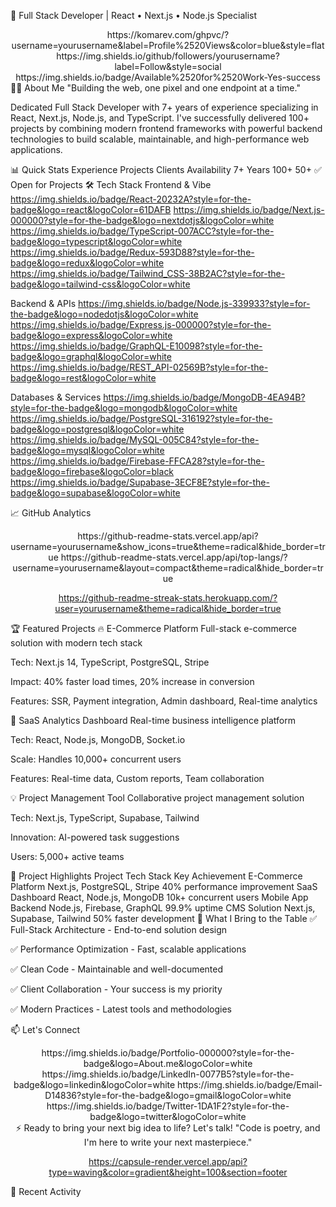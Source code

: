 🚀 Full Stack Developer | React • Next.js • Node.js Specialist
<div align="center">
https://komarev.com/ghpvc/?username=yourusername&label=Profile%2520Views&color=blue&style=flat
https://img.shields.io/github/followers/yourusername?label=Follow&style=social
https://img.shields.io/badge/Available%2520for%2520Work-Yes-success

</div>
👨‍💻 About Me
"Building the web, one pixel and one endpoint at a time."

Dedicated Full Stack Developer with 7+ years of experience specializing in React, Next.js, Node.js, and TypeScript. I've successfully delivered 100+ projects by combining modern frontend frameworks with powerful backend technologies to build scalable, maintainable, and high-performance web applications.

📊 Quick Stats
Experience	Projects	Clients	Availability
7+ Years	100+	50+	✅ Open for Projects
🛠 Tech Stack
Frontend & Vibe
https://img.shields.io/badge/React-20232A?style=for-the-badge&logo=react&logoColor=61DAFB
https://img.shields.io/badge/Next.js-000000?style=for-the-badge&logo=nextdotjs&logoColor=white
https://img.shields.io/badge/TypeScript-007ACC?style=for-the-badge&logo=typescript&logoColor=white
https://img.shields.io/badge/Redux-593D88?style=for-the-badge&logo=redux&logoColor=white
https://img.shields.io/badge/Tailwind_CSS-38B2AC?style=for-the-badge&logo=tailwind-css&logoColor=white

Backend & APIs
https://img.shields.io/badge/Node.js-339933?style=for-the-badge&logo=nodedotjs&logoColor=white
https://img.shields.io/badge/Express.js-000000?style=for-the-badge&logo=express&logoColor=white
https://img.shields.io/badge/GraphQL-E10098?style=for-the-badge&logo=graphql&logoColor=white
https://img.shields.io/badge/REST_API-02569B?style=for-the-badge&logo=rest&logoColor=white

Databases & Services
https://img.shields.io/badge/MongoDB-4EA94B?style=for-the-badge&logo=mongodb&logoColor=white
https://img.shields.io/badge/PostgreSQL-316192?style=for-the-badge&logo=postgresql&logoColor=white
https://img.shields.io/badge/MySQL-005C84?style=for-the-badge&logo=mysql&logoColor=white
https://img.shields.io/badge/Firebase-FFCA28?style=for-the-badge&logo=firebase&logoColor=black
https://img.shields.io/badge/Supabase-3ECF8E?style=for-the-badge&logo=supabase&logoColor=white

📈 GitHub Analytics
<div align="center">
https://github-readme-stats.vercel.app/api?username=yourusername&show_icons=true&theme=radical&hide_border=true
https://github-readme-stats.vercel.app/api/top-langs/?username=yourusername&layout=compact&theme=radical&hide_border=true

https://github-readme-streak-stats.herokuapp.com/?user=yourusername&theme=radical&hide_border=true

</div>
🏆 Featured Projects
🔥 E-Commerce Platform
Full-stack e-commerce solution with modern tech stack

Tech: Next.js 14, TypeScript, PostgreSQL, Stripe

Impact: 40% faster load times, 20% increase in conversion

Features: SSR, Payment integration, Admin dashboard, Real-time analytics

🚀 SaaS Analytics Dashboard
Real-time business intelligence platform

Tech: React, Node.js, MongoDB, Socket.io

Scale: Handles 10,000+ concurrent users

Features: Real-time data, Custom reports, Team collaboration

💡 Project Management Tool
Collaborative project management solution

Tech: Next.js, TypeScript, Supabase, Tailwind

Innovation: AI-powered task suggestions

Users: 5,000+ active teams

📁 Project Highlights
Project	Tech Stack	Key Achievement
E-Commerce Platform	Next.js, PostgreSQL, Stripe	40% performance improvement
SaaS Dashboard	React, Node.js, MongoDB	10k+ concurrent users
Mobile App Backend	Node.js, Firebase, GraphQL	99.9% uptime
CMS Solution	Next.js, Supabase, Tailwind	50% faster development
💼 What I Bring to the Table
✅ Full-Stack Architecture - End-to-end solution design

✅ Performance Optimization - Fast, scalable applications

✅ Clean Code - Maintainable and well-documented

✅ Client Collaboration - Your success is my priority

✅ Modern Practices - Latest tools and methodologies

📫 Let's Connect
<div align="center">
https://img.shields.io/badge/Portfolio-000000?style=for-the-badge&logo=About.me&logoColor=white
https://img.shields.io/badge/LinkedIn-0077B5?style=for-the-badge&logo=linkedin&logoColor=white
https://img.shields.io/badge/Email-D14836?style=for-the-badge&logo=gmail&logoColor=white
https://img.shields.io/badge/Twitter-1DA1F2?style=for-the-badge&logo=twitter&logoColor=white

</div>
<div align="center">
⚡ Ready to bring your next big idea to life? Let's talk!
"Code is poetry, and I'm here to write your next masterpiece."

https://capsule-render.vercel.app/api?type=waving&color=gradient&height=100&section=footer

</div>
🔄 Recent Activity
<!--START_SECTION:activity--><!--END_SECTION:activity-->
